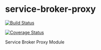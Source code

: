 # service-broker-proxy

[![Build Status](https://travis-ci.org/Peripli/service-broker-proxy.svg?branch=master)](https://travis-ci.org/Peripli/service-broker-proxy)

[![Coverage Status](https://coveralls.io/repos/github/Peripli/service-broker-proxy/badge.svg)](https://coveralls.io/github/Peripli/service-broker-proxy)

Service Broker Proxy Module
